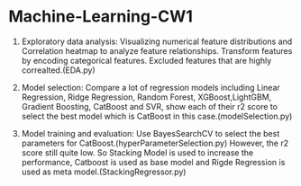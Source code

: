 # Machine-Learning-CW1
1. Exploratory data analysis:
Visualizing numerical feature distributions and Correlation heatmap to analyze feature relationships.
Transform features by encoding categorical features.
Excluded features that are highly correalted.(EDA.py)

2. Model selection:
Compare a lot of regression models including Linear Regression, Ridge Regression, Random Forest, XGBoost,LightGBM, Gradient Boosting, CatBoost and SVR,
show each of their r2 score to select the best model which is CatBoost in this case.(modelSelection.py)

3. Model training and evaluation:
Use BayesSearchCV to select the best parameters for CatBoost.(hyperParameterSelection.py)
However, the r2 score still quite low.
So Stacking Model is used to increase the performance, Catboost is used as base model and Rigde Regression is used as meta model.(StackingRegressor.py)
